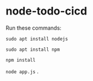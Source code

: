 # node-todo-cicd

Run these commands:


`sudo apt install nodejs`


`sudo apt install npm`


`npm install`

`node app.js`
.



